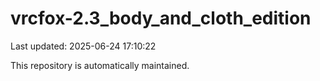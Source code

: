 # vrcfox-2.3_body_and_cloth_edition

Last updated: 2025-06-24 17:10:22

This repository is automatically maintained.
